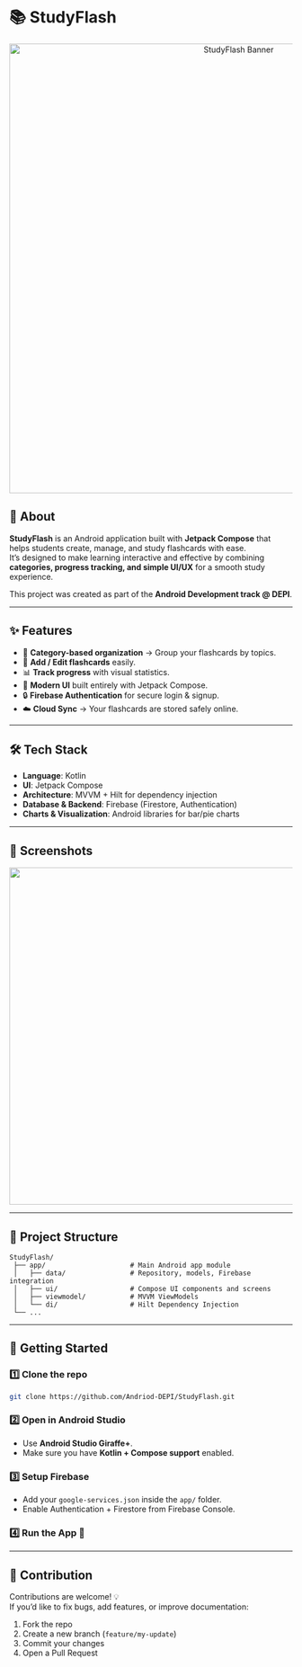 # 📚 StudyFlash  

<div align="center">
  <img width="800" alt="StudyFlash Banner" src="https://github.com/user-attachments/assets/6ceaba1a-61d1-412b-be76-7e224c9e3fe8" />
</div>

## 🚀 About  

**StudyFlash** is an Android application built with **Jetpack Compose** that helps students create, manage, and study flashcards with ease.  
It’s designed to make learning interactive and effective by combining **categories, progress tracking, and simple UI/UX** for a smooth study experience.  

This project was created as part of the **Android Development track @ DEPI**.  

---

## ✨ Features  

- 📌 **Category-based organization** → Group your flashcards by topics.  
- 📝 **Add / Edit flashcards** easily.  
- 📊 **Track progress** with visual statistics.  
- 🎨 **Modern UI** built entirely with Jetpack Compose.  
- 🔒 **Firebase Authentication** for secure login & signup.  
- ☁️ **Cloud Sync** → Your flashcards are stored safely online.  

---

## 🛠️ Tech Stack  

- **Language**: Kotlin  
- **UI**: Jetpack Compose  
- **Architecture**: MVVM + Hilt for dependency injection  
- **Database & Backend**: Firebase (Firestore, Authentication)  
- **Charts & Visualization**: Android libraries for bar/pie charts  

---

## 📸 Screenshots  

<div align="center">
  <img src="https://github.com/user-attachments/assets/6ceaba1a-61d1-412b-be76-7e224c9e3fe8" width="600" />
</div>

---

## 📂 Project Structure  

```
StudyFlash/
 ├── app/                     # Main Android app module  
 │   ├── data/                # Repository, models, Firebase integration  
 │   ├── ui/                  # Compose UI components and screens  
 │   ├── viewmodel/           # MVVM ViewModels  
 │   └── di/                  # Hilt Dependency Injection  
 └── ...
```

---

## 🚦 Getting Started  

### 1️⃣ Clone the repo  
```bash
git clone https://github.com/Andriod-DEPI/StudyFlash.git
```

### 2️⃣ Open in Android Studio  
- Use **Android Studio Giraffe+**.  
- Make sure you have **Kotlin + Compose support** enabled.  

### 3️⃣ Setup Firebase  
- Add your `google-services.json` inside the `app/` folder.  
- Enable Authentication + Firestore from Firebase Console.  

### 4️⃣ Run the App 🚀  

---

## 🤝 Contribution  

Contributions are welcome! 💡  
If you’d like to fix bugs, add features, or improve documentation:  

1. Fork the repo  
2. Create a new branch (`feature/my-update`)  
3. Commit your changes  
4. Open a Pull Request  

